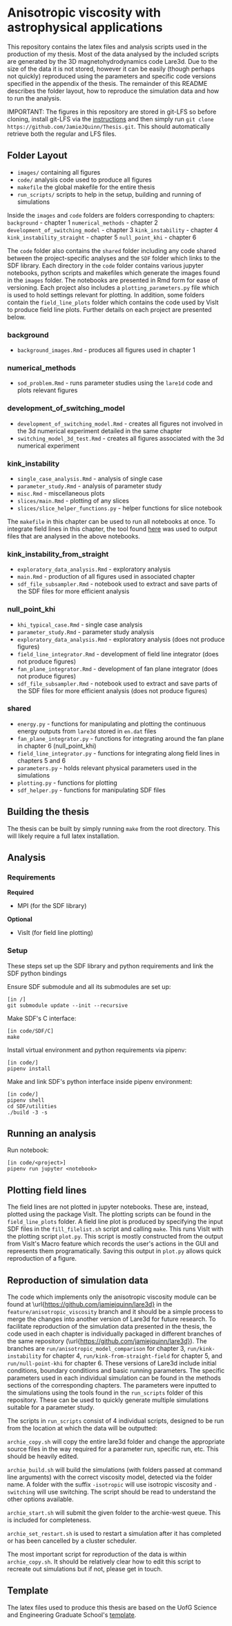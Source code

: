 # Anisotropic viscosity with astrophysical applications

This repository contains the latex files and analysis scripts used in the production of my thesis. Most of the data analysed by the included scripts are generated by the 3D magnetohydrodynamics code Lare3d. Due to the size of the data it is not stored, however it can be easily (though perhaps not quickly) reproduced using the parameters and specific code versions specified in the appendix of the thesis. The remainder of this README describes the folder layout, how to reproduce the simulation data and how to run the analysis.

IMPORTANT: The figures in this repository are stored in git-LFS so before cloning, install git-LFS via the [instructions](https://git-lfs.github.com/) and then simply run `git clone https://github.com/JamieJQuinn/Thesis.git`. This should automatically retrieve both the regular and LFS files.

## Folder Layout

- `images/` containing all figures
- `code/` analysis code used to produce all figures
- `makefile` the global makefile for the entire thesis
- `run_scripts/` scripts to help in the setup, building and running of simulations

Inside the `images` and `code` folders are folders corresponding to chapters:
`background` - chapter 1
`numerical_methods` - chapter 2
`development_of_switching_model` - chapter 3
`kink_instability` - chapter 4
`kink_instability_straight` - chapter 5
`null_point_khi` - chapter 6

The `code` folder also contains the `shared` folder including any code shared between the project-specific analyses and the `SDF` folder which links to the SDF library. Each directory in the `code` folder contains various jupyter notebooks, python scripts and makefiles which generate the images found in the `images` folder. The notebooks are presented in Rmd form for ease of versioning. Each project also includes a `plotting_parameters.py` file which is used to hold  settings relevant for plotting. In addition, some folders contain the `field_line_plots` folder which contains the code used by VisIt to produce field line plots. Further details on each project are presented below.

### background

- `background_images.Rmd` - produces all figures used in chapter 1

### numerical_methods

- `sod_problem.Rmd` - runs parameter studies using the `lare1d` code and plots relevant figures

### development_of_switching_model

- `development_of_switching_model.Rmd` - creates all figures not involved in the 3d numerical experiment detailed in the same chapter
- `switching_model_3d_test.Rmd` - creates all figures associated with the 3d numerical experiment

### kink_instability

- `single_case_analysis.Rmd` - analysis of single case
- `parameter_study.Rmd` - analysis of parameter study
- `misc.Rmd` - miscellaneous plots
- `slices/main.Rmd` - plotting of any slices
- `slices/slice_helper_functions.py` - helper functions for slice notebook

The `makefile` in this chapter can be used to run all notebooks at once. To integrate field lines in this chapter, the tool found [here](https://github.com/JamieJQuinn/field-line-integrator) was used to output files that are analysed in the above notebooks.

### kink_instability_from_straight

- `exploratory_data_analysis.Rmd` - exploratory analysis
- `main.Rmd` - production of all figures used in associated chapter
- `sdf_file_subsampler.Rmd` - notebook used to extract and save parts of the SDF files for more efficient analysis

### null_point_khi

- `khi_typical_case.Rmd` - single case analysis
- `parameter_study.Rmd` - parameter study analysis
- `exploratory_data_analysis.Rmd` - exploratory analysis (does not produce figures)
- `field_line_integrator.Rmd` - development of field line integrator (does not produce figures)
- `fan_plane_integrator.Rmd` - development of fan plane integrator (does not produce figures)
- `sdf_file_subsampler.Rmd` - notebook used to extract and save parts of the SDF files for more efficient analysis (does not produce figures)

### shared

- `energy.py` - functions for manipulating and plotting the continuous energy outputs from `lare3d` stored in `en.dat` files
- `fan_plane_integrator.py` - functions for integrating around the fan plane in chapter 6 (null_point_khi)
- `field_line_integrator.py` - functions for integrating along field lines in chapters 5 and 6
- `parameters.py` - holds relevant physical parameters used in the simulations
- `plotting.py` - functions for plotting
- `sdf_helper.py` - functions for manipulating SDF files

## Building the thesis

The thesis can be built by simply running `make` from the root directory. This will likely require a full latex installation. 

## Analysis

### Requirements

**Required**
- MPI (for the SDF library)

**Optional**
- VisIt (for field line plotting)

### Setup

These steps set up the SDF library and python requirements and link the SDF python bindings

Ensure SDF submodule and all its submodules are set up:
```
[in /]
git submodule update --init --recursive
```

Make SDF's C interface:
```
[in code/SDF/C]
make
```

Install virtual environment and python requirements via pipenv:
```
[in code/]
pipenv install
```

Make and link SDF's python interface inside pipenv environment:
```
[in code/]
pipenv shell
cd SDF/utilities
./build -3 -s
```

## Running an analysis

Run notebook:
```
[in code/<project>]
pipenv run jupyter <notebook>
```

## Plotting field lines

The field lines are not plotted in jupyter notebooks. These are, instead, plotted using the package VisIt. The plotting scripts can be found in the `field_line_plots` folder. A field line plot is produced by specifying the input SDF files in the `fill_filelist.sh` script and calling `make`. This runs VisIt with the plotting script `plot.py`. This script is mostly constructed from the output from VisIt's Macro feature which records the user's actions in the GUI and represents them programatically. Saving this output in `plot.py` allows quick reproduction of a figure.

## Reproduction of simulation data

The code which implements only the anisotropic viscosity module can be found at \url{https://github.com/jamiejquinn/lare3d} in the `feature/anisotropic_viscosity` branch and it should be a simple process to merge the changes into another version of Lare3d for future research. To facilitate reproduction of the simulation data presented in the thesis, the code used in each chapter is individually packaged in different branches of the same repository (\url{https://github.com/jamiejquinn/lare3d}). The branches are `run/anisotropic_model_comparison` for chapter 3, `run/kink-instability` for chapter 4, `run/kink-from-straight-field` for chapter 5, and `run/null-point-khi` for chapter 6. These versions of Lare3d include initial conditions, boundary conditions and basic running parameters. The specific parameters used in each individual simulation can be found in the methods sections of the corresponding chapters. The parameters were inputted to the simulations using the tools found in the `run_scripts` folder of this repository. These can be used to quickly generate multiple simulations suitable for a parameter study.

The scripts in `run_scripts` consist of 4 individual scripts, designed to be run from the location at which the data will be outputted:

`archie_copy.sh` will copy the entire lare3d folder and change the appropriate source files in the way required for a parameter run, specific run, etc. This should be heavily edited.

`archie_build.sh` will build the simulations (with folders passed at command line arguments) with the correct viscosity model, detected via the folder name. A folder with the suffix `-isotropic` will use isotropic viscosity and `-switching` will use switching. The script should be read to understand the other options available.

`archie_start.sh` will submit the given folder to the archie-west queue. This is included for completeness.

`archie_set_restart.sh` is used to restart a simulation after it has completed or has been cancelled by a cluster scheduler.

The most important script for reproduction of the data is within `archie_copy.sh`. It should be relatively clear how to edit this script to recreate out simulations but if not, please get in touch.

## Template

The latex files used to produce this thesis are based on the UofG Science and Engineering Graduate School's [template](https://www.gla.ac.uk/colleges/scienceengineering/graduateschool/postgraduateresearchstudy/submitthesis/).
